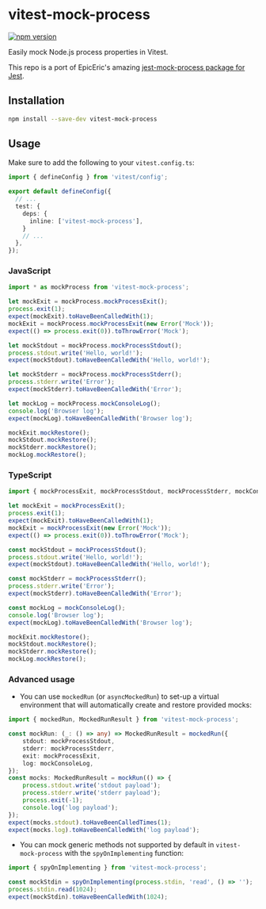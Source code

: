 # vitest-mock-process 

[![npm version](https://img.shields.io/npm/v/vitest-mock-process)](https://npmjs.com/package/vitest-mock-process)

Easily mock Node.js process properties in Vitest.

This repo is a port of EpicEric's amazing [jest-mock-process package for Jest](https://github.com/EpicEric/jest-mock-process).

## Installation

```bash
npm install --save-dev vitest-mock-process
```

## Usage

Make sure to add the following to your `vitest.config.ts`:

```typescript
import { defineConfig } from 'vitest/config';

export default defineConfig({
  // ...
  test: {
    deps: {
      inline: ['vitest-mock-process'],
    }
    // ...
  },
});
```

### JavaScript

```javascript
import * as mockProcess from 'vitest-mock-process';

let mockExit = mockProcess.mockProcessExit();
process.exit(1);
expect(mockExit).toHaveBeenCalledWith(1);
mockExit = mockProcess.mockProcessExit(new Error('Mock'));
expect(() => process.exit(0)).toThrowError('Mock');

let mockStdout = mockProcess.mockProcessStdout();
process.stdout.write('Hello, world!');
expect(mockStdout).toHaveBeenCalledWith('Hello, world!');

let mockStderr = mockProcess.mockProcessStderr();
process.stderr.write('Error');
expect(mockStderr).toHaveBeenCalledWith('Error');

let mockLog = mockProcess.mockConsoleLog();
console.log('Browser log');
expect(mockLog).toHaveBeenCalledWith('Browser log');

mockExit.mockRestore();
mockStdout.mockRestore();
mockStderr.mockRestore();
mockLog.mockRestore();
```

### TypeScript

```typescript
import { mockProcessExit, mockProcessStdout, mockProcessStderr, mockConsoleLog } from 'vitest-mock-process';

let mockExit = mockProcessExit();
process.exit(1);
expect(mockExit).toHaveBeenCalledWith(1);
mockExit = mockProcessExit(new Error('Mock'));
expect(() => process.exit(0)).toThrowError('Mock');

const mockStdout = mockProcessStdout();
process.stdout.write('Hello, world!');
expect(mockStdout).toHaveBeenCalledWith('Hello, world!');

const mockStderr = mockProcessStderr();
process.stderr.write('Error');
expect(mockStderr).toHaveBeenCalledWith('Error');

const mockLog = mockConsoleLog();
console.log('Browser log');
expect(mockLog).toHaveBeenCalledWith('Browser log');

mockExit.mockRestore();
mockStdout.mockRestore();
mockStderr.mockRestore();
mockLog.mockRestore();
```

### Advanced usage

* You can use `mockedRun` (or `asyncMockedRun`) to set-up a virtual environment that will automatically create and restore provided mocks:

```typescript
import { mockedRun, MockedRunResult } from 'vitest-mock-process';

const mockRun: (_: () => any) => MockedRunResult = mockedRun({
    stdout: mockProcessStdout,
    stderr: mockProcessStderr,
    exit: mockProcessExit,
    log: mockConsoleLog,
});
const mocks: MockedRunResult = mockRun(() => {
    process.stdout.write('stdout payload');
    process.stderr.write('stderr payload');
    process.exit(-1);
    console.log('log payload');
});
expect(mocks.stdout).toHaveBeenCalledTimes(1);
expect(mocks.log).toHaveBeenCalledWith('log payload');
```

* You can mock generic methods not supported by default in `vitest-mock-process` with the `spyOnImplementing` function:

```typescript
import { spyOnImplementing } from 'vitest-mock-process';

const mockStdin = spyOnImplementing(process.stdin, 'read', () => '');
process.stdin.read(1024);
expect(mockStdin).toHaveBeenCalledWith(1024);
```
